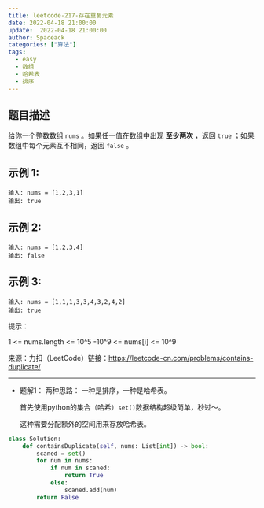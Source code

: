 ```yaml
---
title: leetcode-217-存在重复元素
date: 2022-04-18 21:00:00
update:  2022-04-18 21:00:00
author: Spaceack
categories: ["算法"]
tags: 
  - easy
  - 数组
  - 哈希表
  - 排序
---
```

## 题目描述
给你一个整数数组 `nums` 。如果任一值在数组中出现 **至少两次** ，返回 `true` ；如果数组中每个元素互不相同，返回 `false` 。

## 示例 1:
```
输入: nums = [1,2,3,1]
输出: true
```
## 示例 2:
```
输入: nums = [1,2,3,4]
输出: false
```
## 示例 3:
```
输入: nums = [1,1,1,3,3,4,3,2,4,2]
输出: true
```
提示：

1 <= nums.length <= 10^5
-10^9 <= nums[i] <= 10^9

来源：力扣（LeetCode）链接：https://leetcode-cn.com/problems/contains-duplicate/

---

- 题解1：
两种思路： 一种是排序，一种是哈希表。

    首先使用python的集合（哈希）`set()`数据结构超级简单，秒过～。 
    
    这种需要分配额外的空间用来存放哈希表。

```python
class Solution:
    def containsDuplicate(self, nums: List[int]) -> bool:
        scaned = set()
        for num in nums:
            if num in scaned:
                return True
            else:
                scaned.add(num)
        return False
```